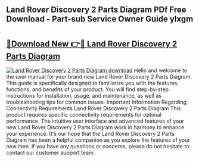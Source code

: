 ## Land Rover Discovery 2 Parts Diagram PDf Free Download - Part-sub Service Owner Guide yIxgm

# <h2><a href="http://dfsgvb6.blite.top/?on=Land+Rover+Discovery+2+Parts+Diagram">🔗Download New 👉🔴 Land Rover Discovery 2 Parts Diagram</a></h2>

[![Land Rover Discovery 2 Parts Diagram download](https://i.imgur.com/lujVjoI.png)](http://dfsgvb6.blite.top/?on=Land+Rover+Discovery+2+Parts+Diagram)
Hello and welcome to the user manual for your brand new Land Rover Discovery 2 Parts Diagram. This guide is specifically designed to familiarize you with the features, functions, and benefits of your product. You will find step-by-step instructions for installation, usage, and maintenance, as well as troubleshooting tips for common issues. Important Information Regarding Connectivity Requirements Land Rover Discovery 2 Parts Diagram This product requires specific connectivity requirements for optimal performance. The intuitive user interface and advanced features of your new Land Rover Discovery 2 Parts Diagram work in harmony to enhance your experience. It's our hope that the Land Rover Discovery 2 Parts Diagram has been a helpful companion as you explore the features of your new item. If you have any questions or concerns, please do not hesitate to contact our customer support team.
